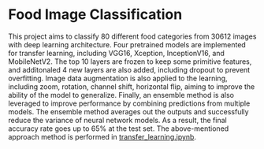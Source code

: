 # Food Image Classification

This project aims to classify 80 different food categories from 30612 images with deep learning architecture. Four pretrained models are implemented for transfer learning, including VGG16, Xception, InceptionV16, and MobileNetV2. The top 10 layers are frozen to keep some primitive features, and additonaled 4 new layers are also added, including dropout to prevent overfitting. Image data augmentation is also applied to the learning, including zoom, rotation, channel shift, horizontal flip, aiming to improve the ability of the model to generalize. Finally, an ensemble method is also leveraged to improve performance by combining predictions from multiple models. The ensemble method averages out the outputs and successfully reduce the variance of neural network models. As a result, the final accuracy rate goes up to 65% at the test set. The above-mentioned approach method is performed in [transfer_learning.ipynb](https://github.com/lalaique/FoodImageClassification/blob/main/transfer_learning.ipynb).

